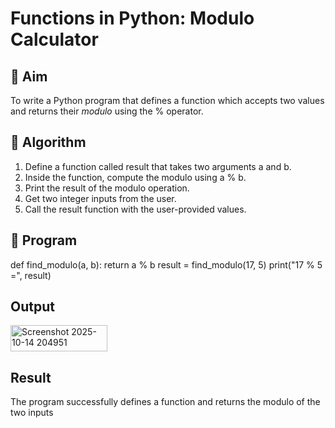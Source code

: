 # Functions in Python: Modulo Calculator

## 🎯 Aim
To write a Python program that defines a function which accepts two values and returns their *modulo* using the % operator.

## 🧠 Algorithm
1. Define a function called result that takes two arguments a and b.
2. Inside the function, compute the modulo using a % b.
3. Print the result of the modulo operation.
4. Get two integer inputs from the user.
5. Call the result function with the user-provided values.

## 🧾 Program

def find_modulo(a, b):
    return a % b
result = find_modulo(17, 5)
print("17 % 5 =", result)


## Output
<img width="155" height="42" alt="Screenshot 2025-10-14 204951" src="https://github.com/user-attachments/assets/c4dac7cd-99d0-4917-bb77-41db2de655b6" />

## Result
The program successfully defines a function and returns the modulo of the two inputs
